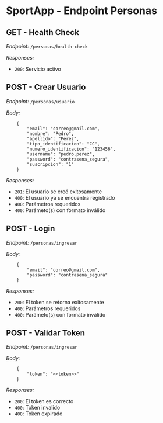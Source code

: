 # SportApp - Endpoint Personas

## GET - Health Check
*Endpoint:* `/personas/health-check`

*Responses:*
- `200`: Servicio activo

## POST - Crear Usuario
*Endpoint:* `/personas/usuario`

*Body:*
```
    {
        "email": "correo@gmail.com",
        "nombre": "Pedro",
        "apellido": "Perez",
        "tipo_identificacion": "CC",
        "numero_identificacion": "123456",
        "username": "pedro.perez",
        "password": "contrasena_segura",
        "suscripcion": "1"
    }
```
*Responses:*
- `201`: El usuario se creó exitosamente
- `400`: El usuario ya se encuentra registrado
- `400`: Parámetros requeridos
- `400`: Parámeto(s) con formato inválido

## POST - Login
*Endpoint:* `/personas/ingresar`

*Body:*
```
    {
        "email": "correo@gmail.com",
        "password": "contrasena_segura"
    }
```
*Responses:*
- `200`: El token se retorna exitosamente
- `400`: Parámetros requeridos
- `400`: Parámeto(s) con formato inválido

## POST - Validar Token
*Endpoint:* `/personas/ingresar`

*Body:*
```
    {
        "token": "<<token>>"
    }
```
*Responses:*
- `200`: El token es correcto
- `400`: Token invalido
- `400`: Token expirado